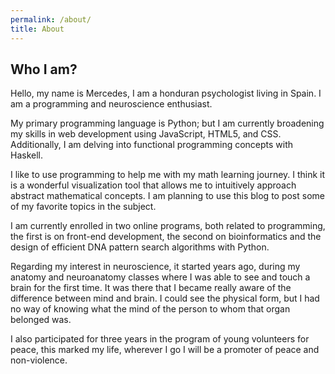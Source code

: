 ```yaml
---
permalink: /about/
title: About
---
```


## Who I am?

Hello, my name is Mercedes, I am a honduran psychologist living in Spain.
I am a programming and neuroscience enthusiast.

My primary programming language is Python; but I am currently broadening my skills in web development using JavaScript, HTML5, and CSS. Additionally, I am delving into functional programming concepts with Haskell.

I like to use programming to help me with my math learning journey. I think it is a wonderful visualization tool that allows me to intuitively approach abstract mathematical concepts.
I am planning to use this blog to post some of my favorite topics in the subject.

I am currently enrolled in two online programs, both related to programming, the first is on front-end development, the second on bioinformatics and the design of efficient DNA pattern search algorithms with Python.

Regarding my interest in neuroscience, it started years ago, during my anatomy and neuroanatomy classes where I was able to see and touch a brain for the first time. It was there that I became really aware of the difference between mind and brain. I could see the physical form, but I had no way of knowing what the mind of the person to whom that organ belonged was.


I also participated for three years in the program of young volunteers for peace, this marked my life, wherever I go I will be a promoter of peace and non-violence.

